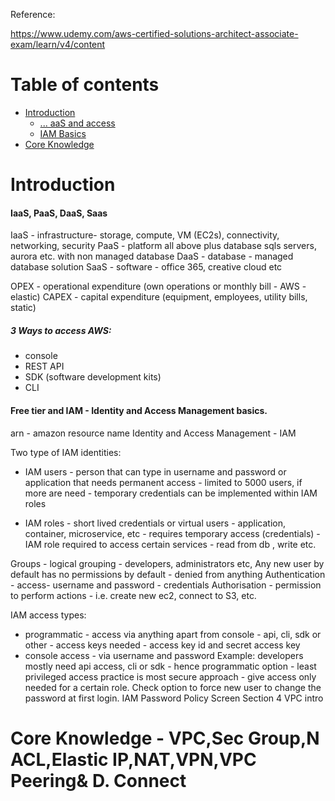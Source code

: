 Reference:

https://www.udemy.com/aws-certified-solutions-architect-associate-exam/learn/v4/content

# Table of contents

- [Introduction](#introduction)
   - [... aaS and access](#aas)    
   - [IAM Basics](#iambasic)
- [Core Knowledge](#core)








# Introduction <a name="introduction"></a>

#### IaaS, PaaS, DaaS, Saas <a name="aas"></a>

IaaS - infrastructure-  storage, compute, VM (EC2s), connectivity, networking, security
PaaS - platform all above plus database sqls servers, aurora etc. with non managed database 
DaaS - database - managed database solution
SaaS - software - office 365, creative cloud etc

OPEX - operational expenditure (own operations or  monthly bill - AWS - elastic)
CAPEX - capital expenditure (equipment, employees, utility bills, static)
 
##### 3 Ways to access AWS:
- console
- REST API
- SDK (software development kits)
- CLI

#### Free tier and IAM - Identity and Access Management basics. <a name = "iambasic">
arn - amazon resource name 
Identity and Access Management - IAM

Two type of IAM identities:
- IAM users - person that can type in username and password or application that needs permanent access - limited to 5000 users, if more are need - temporary credentials can be implemented within IAM roles 

- IAM roles - short lived credentials or virtual users - application, container, microservice, etc - requires temporary access (credentials) - IAM role required to access certain services - read from db , write etc.

Groups - logical grouping - developers, administrators etc, 
Any new user by default has no permissions by default - denied from anything
Authentication - access- username and password - credentials
Authorisation - permission to perform actions - i.e. create new ec2, connect to S3, etc. 

IAM access types:
- programmatic - access via anything apart from console - api, cli, sdk or other - access keys needed - access key id and secret access key
- console access  - via username and password 
Example: developers mostly need api access, cli or sdk - hence programmatic option - least privileged access practice is most secure approach - give access only needed for a certain role. 
Check option to force new user to change the password at first login. 
IAM Password Policy Screen 
Section 4
VPC intro 

# Core Knowledge - VPC,Sec Group,N ACL,Elastic IP,NAT,VPN,VPC Peering& D. Connect <a name="core"></a>
